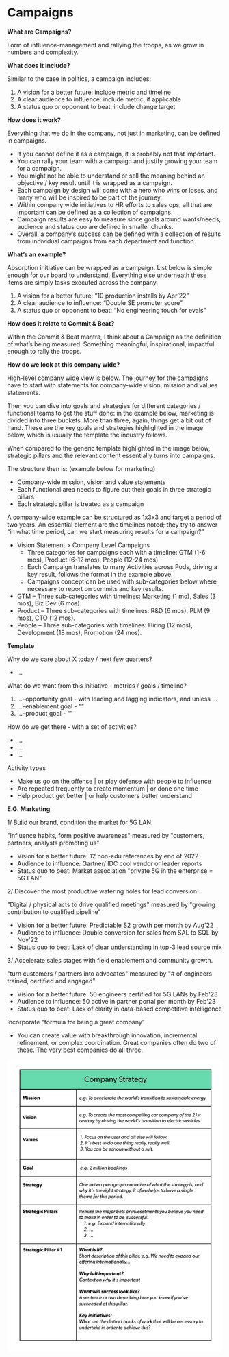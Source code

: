 # Campaigns

**What are Campaigns?**

Form of influence-management and rallying the troops, as we grow in numbers and complexity.

**What does it include?**

Similar to the case in politics, a campaign includes:

1. A vision for a better future: include metric and timeline
2. A clear audience to influence: include metric, if applicable
3. A status quo or opponent to beat: include change target

**How does it work?**

Everything that we do in the company, not just in marketing, can be defined in campaigns.

- If you cannot define it as a campaign, it is probably not that important.
- You can rally your team with a campaign and justify growing your team for a campaign.
- You might not be able to understand or sell the meaning behind an objective / key result until it is wrapped as a campaign.
- Each campaign by design will come with a hero who wins or loses, and many who will be inspired to be part of the journey.
- Within company wide initiatives to HR efforts to sales ops, all that are important can be defined as a collection of campaigns.
- Campaign results are easy to measure since goals around wants/needs, audience and status quo are defined in smaller chunks.
- Overall, a company’s success can be defined with a collection of results from individual campaigns from each department and function.

**What’s an example?**

Absorption initiative can be wrapped as a campaign. List below is simple enough for our board to understand. Everything else underneath these items are simply tasks executed across the company.

1. A vision for a better future: “10 production installs by Apr’22”
2. A clear audience to influence: “Double SE promoter score”
3. A status quo or opponent to beat: “No engineering touch for evals”

**How does it relate to Commit & Beat?**

Within the Commit & Beat mantra, I think about a Campaign as the definition of what’s being measured. Something meaningful, inspirational, impactful enough to rally the troops.

**How do we look at this company wide?**

High-level company wide view is below. The journey for the campaigns have to start with statements for company-wide vision, mission and values statements.

Then you can dive into goals and strategies for different categories / functional teams to get the stuff done: in the example below, marketing is divided into three buckets. More than three, again, things get a bit out of hand. These are the key goals and strategies highlighted in the image below, which is usually the template the industry follows.

When compared to the generic template highlighted in the image below, strategic pillars and the relevant content essentially turns into campaigns.

The structure then is: (example below for marketing)

- Company-wide mission, vision and value statements
- Each functional area needs to figure out their goals in three strategic pillars
- Each strategic pillar is treated as a campaign

A company-wide example can be structured as 1x3x3 and target a period of two years. An essential element are the timelines noted; they try to answer “in what time period, can we start measuring results for a campaign?”

- Vision Statement > Company Level Campaigns
   - Three categories for campaigns each with a timeline: GTM (1-6 mos), Product (6-12 mos), People (12-24 mos)
   - Each Campaign translates to many Activities across Pods, driving a key result, follows the format in the example above.
   - Campaigns concept can be used with sub-categories below where necessary to report on commits and key results.
- GTM – Three sub-categories with timelines: Marketing (1 mo), Sales (3 mos), Biz Dev (6 mos).
- Product – Three sub-categories with timelines: R&D (6 mos), PLM (9 mos), CTO (12 mos).
- People – Three sub-categories with timelines: Hiring (12 mos), Development (18 mos), Promotion (24 mos).

**Template**

Why do we care about X today / next few quarters?

- ...

What do we want from this initiative - metrics / goals / timeline?

1. ...–opportunity goal - with leading and lagging indicators, and unless …
2. …–enablement goal - “”
3. …–product goal - “”

How do we get there - with a set of activities?

- …
- …
- …

Activity types

- Make us go on the offense | or play defense with people to influence
- Are repeated frequently to create momentum | or done one time
- Help product get better | or help customers better understand

**E.G. Marketing**

1/ Build our brand, condition the market for 5G LAN.

"Influence habits, form positive awareness" measured by "customers, partners, analysts promoting us"

- Vision for a better future: 12 non-edu references by end of 2022
- Audience to influence: Gartner/ IDC cool vendor or leader reports
- Status quo to beat: Market association "private 5G in the enterprise = 5G LAN"

2/ Discover the most productive watering holes for lead conversion.

"Digital / physical acts to drive qualified meetings" measured by "growing contribution to qualified pipeline"

- Vision for a better future: Predictable S2 growth per month by Aug'22
- Audience to influence: Double conversion for sales from SAL to SQL by Nov'22
- Status quo to beat: Lack of clear understanding in top-3 lead source mix

3/ Accelerate sales stages with field enablement and community growth.

"turn customers / partners into advocates" measured by "# of engineers trained, certified and engaged"

- Vision for a better future: 50 engineers certified for 5G LANs by Feb'23
- Audience to influence: 50 active in partner portal per month by Feb'23
- Status quo to beat: Lack of clarity in data-based competitive intelligence

Incorporate “formula for being a great company”

- You can create value with breakthrough innovation, incremental refinement, or complex coordination. Great companies often do two of these. The very best companies do all three.

![Image.jpeg](Images/Image.jpeg)

